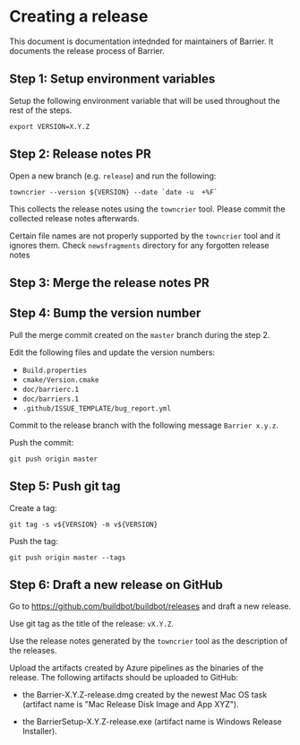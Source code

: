 Creating a release
==================

This document is documentation intednded for maintainers of Barrier.
It documents the release process of Barrier.

Step 1: Setup environment variables
-----------------------------------

Setup the following environment variable that will be used throughout the rest of the steps.

    export VERSION=X.Y.Z

Step 2: Release notes PR
------------------------

Open a new branch (e.g. `release`) and run the following:

    towncrier --version ${VERSION} --date `date -u  +%F`

This collects the release notes using the `towncrier` tool. Please commit the collected release
notes afterwards.

Certain file names are not properly supported by the `towncrier` tool and it ignores them.
Check `newsfragments` directory for any forgotten release notes

Step 3: Merge the release notes PR
----------------------------------

Step 4: Bump the version number
-------------------------------

Pull the merge commit created on the `master` branch during the step 2.

Edit the following files and update the version numbers:

 - `Build.properties`
 - `cmake/Version.cmake`
 - `doc/barrierc.1`
 - `doc/barriers.1`
 - `.github/ISSUE_TEMPLATE/bug_report.yml`

Commit to the release branch with the following message `Barrier x.y.z`.

Push the commit:

    git push origin master

Step 5: Push git tag
--------------------

Create a tag:

    git tag -s v${VERSION} -m v${VERSION}

Push the tag:

    git push origin master --tags


Step 6: Draft a new release on GitHub
-------------------------------------

Go to https://github.com/buildbot/buildbot/releases and draft a new release.

Use git tag as the title of the release: `vX.Y.Z`.

Use the release notes generated by the `towncrier` tool as the description of the releases.

Upload the artifacts created by Azure pipelines as the binaries of the release. The following
artifacts should be uploaded to GitHub:

 - the Barrier-X.Y.Z-release.dmg created by the newest Mac OS task (artifact name is
   "Mac Release Disk Image and App XYZ").

 - the BarrierSetup-X.Y.Z-release.exe (artifact name is Windows Release Installer).
